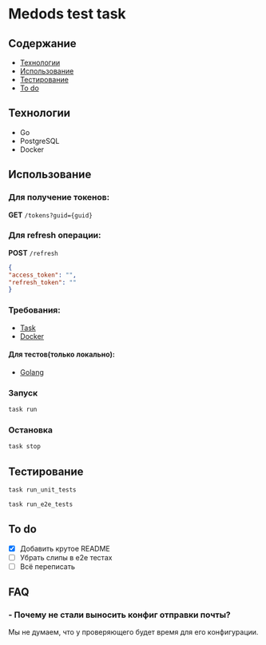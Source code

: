 # Medods test task

## Содержание
- [Технологии](#технологии)
- [Использование](#использование)
- [Тестирование](#тестирование)
- [To do](#to-do)

## Технологии
- Go
- PostgreSQL
- Docker

## Использование
### Для получение токенов:
**GET** `/tokens?guid={guid}`

### Для refresh операции:
**POST** `/refresh`

```json
{
"access_token": "",
"refresh_token": ""
}
```

### Требования:
- [Task](https://taskfile.dev/)
- [Docker](https://www.docker.com/)

#### Для тестов(только локально):
- [Golang](https://go.dev/)

### Запуск
```sh
task run
```

### Остановка
```sh
task stop
```

## Тестирование
```sh
task run_unit_tests
```
```sh
task run_e2e_tests
```

## To do
- [x] Добавить крутое README
- [ ] Убрать слипы в e2e тестах
- [ ] Всё переписать

## FAQ
### - Почему не стали выносить конфиг отправки почты?
Мы не думаем, что у проверяющего будет время для его конфигурации.